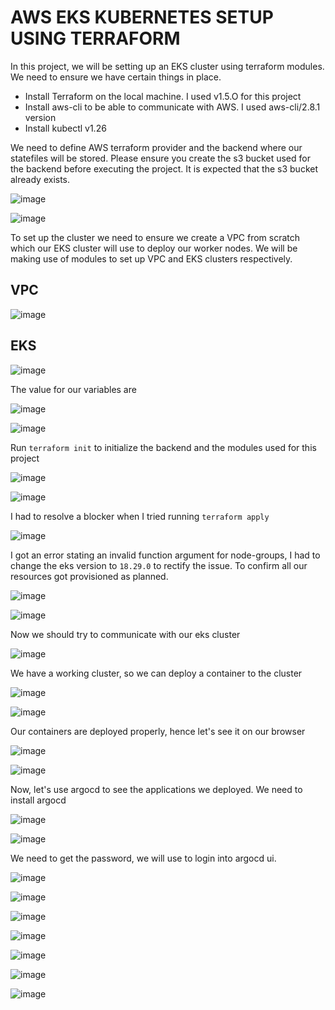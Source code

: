 # AWS EKS KUBERNETES SETUP USING TERRAFORM

In this project, we will be setting up an EKS cluster using terraform modules. We need to ensure we have certain things in place.
- Install Terraform on the local machine. I used v1.5.O for this project
- Install aws-cli to be able to communicate with AWS. I used aws-cli/2.8.1 version
- Install kubectl v1.26

We need to define AWS terraform provider and the backend where our statefiles will be stored. Please ensure you create the s3 bucket used for the backend before executing the project. It is expected that the s3 bucket already exists.

![image](https://github.com/Taiwolawal/aws-eks-terraform/assets/50557587/96a55b6e-ec7f-4560-8615-b2f048ec2c7a)

![image](https://github.com/Taiwolawal/aws-eks-terraform/assets/50557587/12f75bfd-55d0-4e64-b9d9-f5ed4b5a3a89)

To set up the cluster we need to ensure we create a VPC from scratch which our EKS cluster will use to deploy our worker nodes. We will be making use of modules to set up VPC and EKS clusters respectively.

## VPC

![image](https://github.com/Taiwolawal/aws-eks-terraform/assets/50557587/c2054487-e6b2-480b-a8b8-4ca2c9af17f3)

## EKS

![image](https://github.com/Taiwolawal/aws-eks-terraform/assets/50557587/c73991ce-1407-4af6-91c6-a61e1f099c3f)

The value for our variables are

![image](https://github.com/Taiwolawal/aws-eks-terraform/assets/50557587/88e4dc70-6055-4f8a-a2a1-0fbda1d8596f)

![image](https://github.com/Taiwolawal/aws-eks-terraform/assets/50557587/72ac0032-d6d9-4240-bcea-f5fdef395e2b)

Run `terraform init` to initialize the backend and the modules used for this project

![image](https://github.com/Taiwolawal/aws-eks-terraform/assets/50557587/e57f9147-6191-457b-9fe2-cb4e258b8e84)

![image](https://github.com/Taiwolawal/aws-eks-terraform/assets/50557587/6b8fe353-9807-4e62-9146-0b6377cc06c9)

I had to resolve a blocker when I tried running `terraform apply`

![image](https://github.com/Taiwolawal/aws-eks-terraform/assets/50557587/81baf3c7-d02e-4827-a8df-3cee21bb8ebf)

I got an error stating an invalid function argument for node-groups, I had to change the eks version to `18.29.0` to rectify the issue.
To confirm all our resources got provisioned as planned.

![image](https://github.com/Taiwolawal/aws-eks-terraform/assets/50557587/1c9250d7-3f26-47de-a256-10f719ba62c5)

![image](https://github.com/Taiwolawal/aws-eks-terraform/assets/50557587/891b1ead-58bc-4cb5-a9ce-2c2d420d68bc)

Now we should try to communicate with our eks cluster

![image](https://github.com/Taiwolawal/aws-eks-terraform/assets/50557587/046ea235-18fc-45d7-b71a-c1cd9ab9a185)

We have a working cluster, so we can deploy a container to the cluster

![image](https://github.com/Taiwolawal/aws-eks-terraform/assets/50557587/e4cbbd14-c2a6-4fe7-bd46-984950b77c1f)

![image](https://github.com/Taiwolawal/aws-eks-terraform/assets/50557587/deef9334-3e85-4028-9ebc-922c04dd255a)

Our containers are deployed properly, hence let's see it on our browser

![image](https://github.com/Taiwolawal/aws-eks-terraform/assets/50557587/e38a5464-1bb1-4091-878a-c2fa57be1d0d)

![image](https://github.com/Taiwolawal/aws-eks-terraform/assets/50557587/2b694276-2387-4491-8c01-1571e8e700bc)

Now, let's use argocd to see the applications we deployed. We need to install argocd

![image](https://github.com/Taiwolawal/aws-eks-terraform/assets/50557587/a80e0742-33db-45be-b12a-869ff5b16776)

![image](https://github.com/Taiwolawal/aws-eks-terraform/assets/50557587/92a042c7-a7ea-4a8c-a070-f392784aa417)

We need to get the password, we will use to login into argocd ui.

![image](https://github.com/Taiwolawal/aws-eks-terraform/assets/50557587/160362e4-8c0b-47e3-8c23-d6b363fa3f20)

![image](https://github.com/Taiwolawal/aws-eks-terraform/assets/50557587/64b13579-25ca-4ee6-8149-f791e9de27ff)

![image](https://github.com/Taiwolawal/aws-eks-terraform/assets/50557587/c14e5de4-20c6-4f35-a617-aaef7055ab5e)

![image](https://github.com/Taiwolawal/aws-eks-terraform/assets/50557587/174c2005-b2ba-4893-8efe-ba71899e9f5e)

![image](https://github.com/Taiwolawal/aws-eks-terraform/assets/50557587/d53c65bb-16dd-47b1-9bdb-10b6f92af960)

![image](https://github.com/Taiwolawal/aws-eks-terraform/assets/50557587/69206033-076e-4cbd-86c0-5d69826358db)

![image](https://github.com/Taiwolawal/aws-eks-terraform/assets/50557587/76e3266d-d5b3-402c-ba64-e5c5d8bbdb6a)
